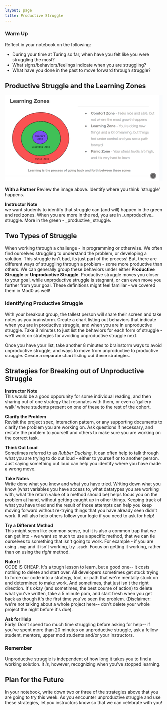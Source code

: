 ```yaml
---
layout: page
title: Productive Struggle
---
```


### Warm Up
Reflect in your notebook on the following:
* During your time at Turing so far, when have you felt like you were struggling the most?
* What signs/behaviors/feelings indicate when you are struggling?
* What have you done in the past to move forward through struggle?

## Productive Struggle and the Learning Zones

![Learning Zones](/assets/images/module2/Week2/LearningZones.png)

**With a Partner** Review the image above.  Identify where you think 'struggle' happens.

<aside class="instructor-notes">
    <p><strong>Instructor Note</strong><br>we want students to identify that struggle can (and will) happen in the green and red zones. When you are more in the red, you are in _unproductive_ struggle.  More in the green - _productive_ struggle.</p>
</aside>


## Two Types of Struggle

When working through a challenge - in programming or otherwise.  We often find ourselves struggling to understand the problem, or developing a solution.  This struggle isn't bad, its just part of the process!  But, there are different ways of struggling through a problem - some more productive than others.  We can generally group these behaviors under either **Productive Struggle** or **Unproductive Struggle**.  Productive struggle moves you closer to your goal, while unproductive struggle is stagnant, or can even move you further from your goal. These definitions might feel familiar - we covered them in Mod0 as well!

### Identifying Productive Struggle

With your breakout group, the tallest person will share their screen and take notes as you brainstorm. Create a chart listing out behaviors that indicate when you are in productive struggle, and when you are in unproductive struggle. Take 8 minutes to just list the behaviors for each form of struggle - we’ll work on strategies for avoiding unproductive struggle next.

Once you have your list, take another 8 minutes to brainstorm ways to avoid unproductive struggle, and ways to move from unproductive to productive struggle. Create a separate chart listing out these strategies.

## Strategies for Breaking out of Unproductive Struggle

<aside class="instructor-notes">
    <p><strong>Instructor Note</strong><br>This would be a good opporunity for some individual reading, and then sharing out of one strategy that resonates with them, or even a 'gallery walk' where students present on one of these to the rest of the cohort.</p>
</aside>

**Clarify the Problem**  
Revisit the project spec, interaction pattern, or any supporting documents to clarify the problem you are working on.  Ask questions if necessary, and restate the problem to yourself and others to make sure you are working on the correct task.

**Think Out Loud**  
Sometimes referred to as *Rubber Ducking*. It can often help to talk through what you are trying to do out loud - either to yourself or to another person.  Just saying something out loud can help you identify where you have made a wrong move.

**Take Notes**  
Write done what you know and what you have tried.  Writing down what you know (what variables you have access to, what datatypes you are working with, what the return value of a method should be) helps focus you on the problem at hand, without getting caught up in other things.  Keeping track of what you have tried and the result of those attempts can help you keep moving forward without re-trying things that you have already seen didn't work.  It will also help others follow your logic if you need to ask for help!

**Try a Different Method**  
This might seem like common sense, but it is also a common trap that we can get into - we want so much to use a specific method, that we can tie ourselves to something that isn't going to work.  For example - if you are using `.map` and it isn't working, try `.each`.  Focus on getting it working, rather than on using the *right* method.

**Nuke It**  
CODE IS CHEAP. It's a tough lesson to learn, but a good one-- it costs nothing to delete and start over. All developers sometimes get stuck trying to force our code into a strategy, tool, or path that we're mentally stuck on and determined to make work. And sometimes, that just isn't the right direction.  It's okay (and sometimes, the best course of action) to delete what you've written, take a 5 minute pom, and start fresh when you get back as though it's the first time you've seen the problem. (Disclaimer: we're not talking about a whole project here-- don't delete your whole project the night before it's due).

**Ask for Help**  
Early! Don't spend too much time struggling before asking for help-- if you've spent more than 20 minutes on unproductive struggle, ask a fellow student, mentors, upper mod students and/or your instructors.


### Remember
Unproductive struggle is independent of how long it takes you to find a working solution.  It _is_, however, recognizing when you've stopped learning.

## Plan for the Future
In your notebook, write down two or three of the strategies above that you are going to try this week.  As you encounter unproductive struggle and use these strategies, let you instructors know so that we can celebrate with you!
